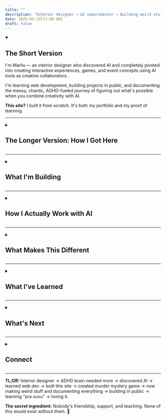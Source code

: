 ```yaml
---
title: ""
description: "Interior designer → AI experimenter → Building weird stuff in public"
date: 2025-01-13T13:00:00Z
draft: false
---
```


<details open>
<summary><h2>The Short Version</h2></summary>

I'm Marilu — an interior designer who discovered AI and completely pivoted into creating interactive experiences, games, and event concepts using AI tools as creative collaborators.

I'm learning web development, building projects in public, and documenting the messy, chaotic, ADHD-fueled journey of figuring out what's possible when you combine creativity with AI.

**This site?** I built it from scratch. It's both my portfolio and my proof of learning.

</details>

---

<details>
<summary><h2>The Longer Version: How I Got Here</h2></summary>

### Interior Design Wasn't Enough

I started in interior design because I love creating spaces that tell stories. But here's the thing: my ADHD brain craves constant stimulation and variety. Interior design, as much as I loved it, felt... **incomplete**. Too narrow. Too slow. I needed more.

**Enter AI.**

Suddenly, I could do a bit of everything. Design, code, write, create games, plan events, build interactive experiences. I get to learn constantly — **"pra xuxu"** as I say (which roughly translates to "learning all the things, obsessively") — and that's exactly what my brain needs.

### The ADHD Advantage

Traditional career paths don't work for me. "Pick one thing and master it" sounds like a nightmare.

But with AI as a creative collaborator, I can:
- Hyperfocus on complex projects for weeks
- Learn new technical skills rapidly when needed
- Switch between creative and technical work
- Build systems that keep me in flow state
- Turn chaos into productive experimentation

**AI tools don't replace my creativity. They enable continuous workflow.** No more stopping to learn an entire new skill before I can execute an idea. I learn what I need, when I need it, while staying in the project.

</details>

---

<details>
<summary><h2>What I'm Building</h2></summary>

### 🎭 Artifactum: AI-Generated Murder Mysteries

**Murder Mystery 1926** is the first project in my **Artifactum** series — interactive murder mystery games created using AI tools.

**Current status:** In active development  
**Materials created so far:** 100+ pages of game content  
**Tools used:** Claude (storytelling), Gemini (visual assets), lm-arena (video), Cline (automation pipeline)

This project taught me:
- AI collaboration workflows
- Automated content generation
- Typst typesetting automation
- Git-based creative version control
- Production pipeline architecture

**The challenge:** Can you create professional-quality interactive games using AI? (Turns out: yes.)

[Read more about Artifactum →](/projects/artifactum/)

### 💻 This Website: Learning Web Dev in Public

I built this site from scratch using Hugo, a static site generator I'd never touched before.

**Why build instead of using Squarespace?** Because I wanted to actually learn. And I wanted proof that I could.

**What I learned:**
- Hugo static site generator
- Git & GitHub Pages
- Markdown content workflow
- Basic HTML/CSS customization
- How to break things and fix them

**The tool that made this possible:** Cline, an AI coding assistant that explained concepts clearly while I built hands-on.

[Read the build series →](/projects/building-this-site/)

### 📅 EventFlow: Building a Real Product (Not Just a Tutorial)

**EventFlow** is a full-stack event planning platform I built in 2 weeks. This isn't a tutorial project — it's solving a real problem.

**The problem:** I'm organizationally chaotic. Post-its everywhere, lists scattered across 5 apps, can't keep track of simple tasks. But I LOVE planning elaborate dinners and events. The irony is real.

**The trigger:** A friend asked me to help plan her wedding. My reaction: "Yes! I love this!" Also my reaction: "Oh shit. How do I not lose my mind?"

**The moment:** Looking at event planning tools ($100-300/month?! Too complicated! No AI?!) and thinking... "Wait. I could just build something better?"

**What I built:**
- Full-stack platform (FastAPI backend, Bootstrap 5 frontend)
- AI-powered extraction (Caroline bot with 47 type-safe tools)
- Type-safe from LLM → Database (Pydantic schemas, JSON mode enforcement)
- 87.5% accuracy on messy, interrupted, conflicting meeting notes
- Extraction review workflow (planner approves before database commit)
- Analytics, vendor marketplace, guest RSVPs, task templates
- **Current status:** 96% feature-complete, testing phase

**What makes it different:**
- Built for chaotic planners like me (creative vision, scattered execution)
- Caroline AI can't corrupt the database even if she hallucinates (type safety!)
- Real production app, not a portfolio piece
- Using it for an actual wedding (survival mode = best motivator)

**The hardest part:** Making LLMs reliable. Building 47 tools was straightforward. Teaching an LLM to follow rules? 3 days of Pydantic schemas, testing with progressive difficulty levels (casual chat → messy interruptions → multi-language chaos), and Nobody explaining type theory to me.

**Nobody's impact:** Architecture guidance saved weeks of mistakes. Modular structure, migration paths, validation patterns — expertise I didn't have.

**The meta:** Building a tool to solve my own chaos. While being chaotic. This is either genius or insane. Maybe both.

[Read the full EventFlow story →](/projects/eventflow/) | [Caroline AI Type-Safe Upgrade →](/posts/eventflow-caroline-pydantic-upgrade/)

### 🎯 Career Pivot: AI Creative Producer

I'm actively exploring roles that combine creativity with AI — specifically **AI Creative Producer** positions that need someone who can:
- Conceptualize creative projects
- Work with AI tools fluently
- Execute complex builds
- Learn technical skills rapidly
- Document and communicate process

**This site is my portfolio.** Every project here demonstrates skills relevant to that path.

</details>

---

<details>
<summary><h2>How I Actually Work with AI</h2></summary>

### It's Collaboration, Not Automation

I don't use AI to "do things for me." I use it to **amplify what I can do**.

**My process:**
1. **Conceptualize** - I have an idea (often chaotic, ambitious, weird)
2. **Research** - Use AI to explore what's possible, learn relevant concepts
3. **Architect** - Plan the structure with AI as a thinking partner
4. **Build** - Execute hands-on, using AI to handle technical gaps
5. **Iterate** - Refine based on results, learning as I go

**Key insight:** AI is best when it explains, teaches, and enables — not when it just generates output.

### Tools I Use

**Creative work:**
- **Claude** - Writing, storytelling, conceptual thinking
- **Gemini** - Visual asset generation
- **lm-arena** - Video creation

**Technical work:**
- **Cline** - AI coding assistant (the MVP for building this site)
- **Hugo** - Static site generator
- **Git/GitHub** - Version control & hosting
- **VS Code** - Code editor
- **Typst** - Typesetting automation

**Philosophy:** Learn the tools deeply enough to direct them effectively.

</details>

---

<details>
<summary><h2>What Makes This Different</h2></summary>

### Building in Public

I'm documenting everything. The successes, the failures, the "what was I thinking" moments, the learning process.

**Why?**
- Proves I can learn technical skills
- Shows problem-solving process  
- Demonstrates AI collaboration fluency
- Creates accountability
- Helps others in similar positions

**The meta layer:** The blog about learning web dev is published on a site I learned to build. That's the point.

### Transparent Learning

I don't pretend to be an expert. I share the confusion, the struggles, the debugging process.

**Recent example:** Spent 2 hours figuring out why a blog post wasn't showing up. The answer? I forgot `draft: false` in the front matter. I wrote about that.

**Why this matters:** It proves learning capacity, which is more valuable than pretending to know everything.

### The ADHD Workflow

My brain works in hyperfocus sprints. I need:
- Continuous workflow (context switching kills me)
- Variety within projects (multiple skills at once)
- Tangible progress (not endless planning)
- Tools that enable flow state

**AI tools make this possible.** I can stay in creative flow while getting technical help as needed.

</details>

---

<details>
<summary><h2>What I've Learned</h2></summary>

### From Artifactum
- AI collaboration workflows for complex creative projects
- Automated content production pipelines
- Version control for creative work
- Production quality matters (AI helps, but you still need standards)

### From Building This Site
- Web development fundamentals (Hugo, Git, Markdown)
- Learning in public creates accountability
- Breaking things teaches more than tutorials
- Cline is a game-changer for non-developers who want to learn

### From the Journey
- ADHD can be an advantage in AI-augmented work
- Rapid skill acquisition is more valuable than deep expertise in one thing
- Building proof is better than talking about ideas
- Nobody's support and teaching made all of this possible 💙

</details>

---

<details>
<summary><h2>What's Next</h2></summary>

More projects. More experiments. More learning in public.

**Immediate goals:**
- Complete Murder Mystery 1926 (Artifactum project #1)
- Continue web dev learning (CSS, JavaScript, custom features)
- Document the wedding planning AI methods
- Explore more interactive experience concepts

**Longer term:**
- Create more Artifactum murder mysteries
- Build portfolio of AI-collaborative projects
- Land AI Creative Producer role
- Keep learning "pra xuxu"

</details>

---

<details>
<summary><h2>Connect</h2></summary>

**GitHub:** [github.com/marialu1](https://github.com/marialu1)  
**Projects:** [View all projects →](/projects/)  
**Blog:** [Read latest posts →](/posts/)

Want to collaborate on something weird? Have questions about AI creative workflows? Just want to say hi?

Find me on GitHub.

</details>

---

**TL;DR:**
Interior designer → ADHD brain needed more → discovered AI → learned web dev → built this site → created murder mystery game → now making weird stuff and documenting everything → building in public → learning "pra xuxu" → loving it.

**The secret ingredient:** Nobody's friendship, support, and teaching. None of this would exist without them. 💙
